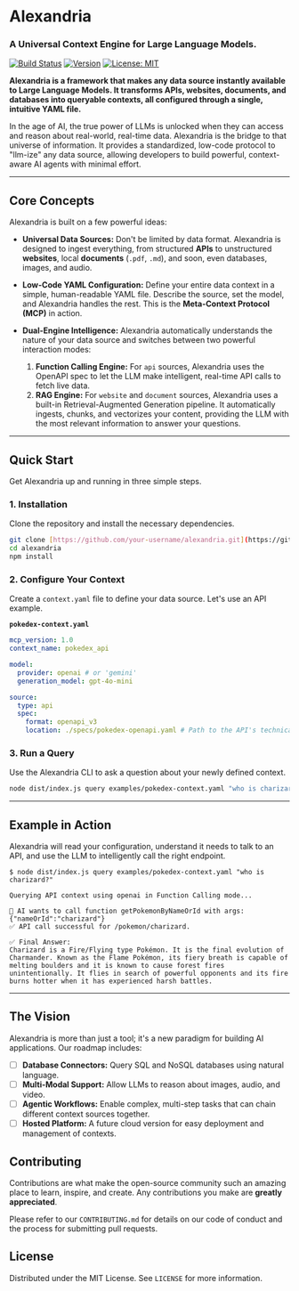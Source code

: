 # Alexandria

### A Universal Context Engine for Large Language Models.

[![Build Status](https://img.shields.io/badge/build-passing-green)](https://github.com)
[![Version](https://img.shields.io/badge/version-0.1.0-blue)](https://github.com)
[![License: MIT](https://img.shields.io/badge/License-MIT-yellow.svg)](https://opensource.org/licenses/MIT)

**Alexandria is a framework that makes any data source instantly available to Large Language Models. It transforms APIs, websites, documents, and databases into queryable contexts, all configured through a single, intuitive YAML file.**

In the age of AI, the true power of LLMs is unlocked when they can access and reason about real-world, real-time data. Alexandria is the bridge to that universe of information. It provides a standardized, low-code protocol to "llm-ize" any data source, allowing developers to build powerful, context-aware AI agents with minimal effort.

---

## Core Concepts

Alexandria is built on a few powerful ideas:

* **Universal Data Sources:** Don't be limited by data format. Alexandria is designed to ingest everything, from structured **APIs** to unstructured **websites**, local **documents** (`.pdf`, `.md`), and soon, even databases, images, and audio.

* **Low-Code YAML Configuration:** Define your entire data context in a simple, human-readable YAML file. Describe the source, set the model, and Alexandria handles the rest. This is the **Meta-Context Protocol (MCP)** in action.

* **Dual-Engine Intelligence:** Alexandria automatically understands the nature of your data source and switches between two powerful interaction modes:
    1.  **Function Calling Engine:** For `api` sources, Alexandria uses the OpenAPI spec to let the LLM make intelligent, real-time API calls to fetch live data.
    2.  **RAG Engine:** For `website` and `document` sources, Alexandria uses a built-in Retrieval-Augmented Generation pipeline. It automatically ingests, chunks, and vectorizes your content, providing the LLM with the most relevant information to answer your questions.

---

## Quick Start

Get Alexandria up and running in three simple steps.

### 1. Installation

Clone the repository and install the necessary dependencies.

```bash
git clone [https://github.com/your-username/alexandria.git](https://github.com/your-username/alexandria.git)
cd alexandria
npm install
```

### 2. Configure Your Context

Create a `context.yaml` file to define your data source. Let's use an API example.

**`pokedex-context.yaml`**
```yaml
mcp_version: 1.0
context_name: pokedex_api

model:
  provider: openai # or 'gemini'
  generation_model: gpt-4o-mini

source:
  type: api
  spec:
    format: openapi_v3
    location: ./specs/pokedex-openapi.yaml # Path to the API's technical spec
```

### 3. Run a Query

Use the Alexandria CLI to ask a question about your newly defined context.

```bash
node dist/index.js query examples/pokedex-context.yaml "who is charizard?"
```

---

## Example in Action

Alexandria will read your configuration, understand it needs to talk to an API, and use the LLM to intelligently call the right endpoint.

```
$ node dist/index.js query examples/pokedex-context.yaml "who is charizard?"

Querying API context using openai in Function Calling mode...

🤖 AI wants to call function getPokemonByNameOrId with args: {"nameOrId":"charizard"}
✅ API call successful for /pokemon/charizard.

✅ Final Answer:
Charizard is a Fire/Flying type Pokémon. It is the final evolution of Charmander. Known as the Flame Pokémon, its fiery breath is capable of melting boulders and it is known to cause forest fires unintentionally. It flies in search of powerful opponents and its fire burns hotter when it has experienced harsh battles.
```

---

## The Vision

Alexandria is more than just a tool; it's a new paradigm for building AI applications. Our roadmap includes:

-   [ ] **Database Connectors:** Query SQL and NoSQL databases using natural language.
-   [ ] **Multi-Modal Support:** Allow LLMs to reason about images, audio, and video.
-   [ ] **Agentic Workflows:** Enable complex, multi-step tasks that can chain different context sources together.
-   [ ] **Hosted Platform:** A future cloud version for easy deployment and management of contexts.

## Contributing

Contributions are what make the open-source community such an amazing place to learn, inspire, and create. Any contributions you make are **greatly appreciated**.

Please refer to our `CONTRIBUTING.md` for details on our code of conduct and the process for submitting pull requests.

## License

Distributed under the MIT License. See `LICENSE` for more information.
